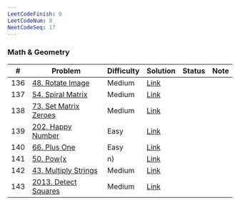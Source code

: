 ```yaml
---
LeetCodeFinish: 0
LeetCodeNum: 8
NeetCodeSeq: 17
---
```


### Math & Geometry

| #   | Problem                                                                   | Difficulty | Solution                                                | Status | Note |
| --- | ------------------------------------------------------------------------- | ---------- | ------------------------------------------------------- | ------ | ---- |
| 136 | [48. Rotate Image](https://leetcode.com/problems/rotate-image/)           | Medium     | [Link](https://neetcode.io/solutions/rotate-image)      |        |      |
| 137 | [54. Spiral Matrix](https://leetcode.com/problems/spiral-matrix/)         | Medium     | [Link](https://neetcode.io/solutions/spiral-matrix)     |        |      |
| 138 | [73. Set Matrix Zeroes](https://leetcode.com/problems/set-matrix-zeroes/) | Medium     | [Link](https://neetcode.io/solutions/set-matrix-zeroes) |        |      |
| 139 | [202. Happy Number](https://leetcode.com/problems/happy-number/)          | Easy       | [Link](https://neetcode.io/solutions/happy-number)      |        |      |
| 140 | [66. Plus One](https://leetcode.com/problems/plus-one/)                   | Easy       | [Link](https://neetcode.io/solutions/plus-one)          |        |      |
| 141 | [50. Pow(x](https://leetcode.com/problems/powx/)                          | n)         | [Link](https://neetcode.io/solutions/powx)              |        |      |
| 142 | [43. Multiply Strings](https://leetcode.com/problems/multiply-strings/)   | Medium     | [Link](https://neetcode.io/solutions/multiply-strings)  |        |      |
| 143 | [2013. Detect Squares](https://leetcode.com/problems/detect-squares/)     | Medium     | [Link](https://neetcode.io/solutions/detect-squares)    |        |      |
